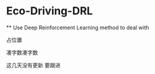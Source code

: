 # Eco-Driving-DRL

** Use Deep Reinforcement Learning method to deal with 

占位置

凑字数凑字数

这几天没有更新
要跟进

